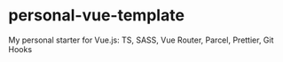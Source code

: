 # personal-vue-template

My personal starter for Vue.js: TS, SASS, Vue Router, Parcel, Prettier, Git Hooks
